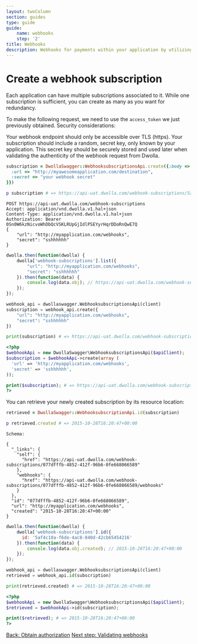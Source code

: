 ```yaml
---
layout: twoColumn
section: guides
type: guide
guide: 
    name: webhooks
    step: '2'
title: Webhooks
description: Webhooks for payments within your application by utilizing our open API with no per transaction fees. 
---
```


# Create a webhook subscription
Each application can have multiple subscriptions associated to it. While one subscription is sufficient, you can create as many as you want for redundancy. 

To make the following request, we need to use the `access_token` we just previously obtained. Security considerations:

Your webhook endpoint should only be accessible over TLS (https). Your subscription should include a random, secret key, only known by your application. This secret key should be securely stored and used later when validating the authenticity of the webhook request from Dwolla.
 

```ruby
subscription = DwollaSwagger::WebhooksubscriptionsApi.create({:body => {
  :url => "http://myawesomeapplication.com/destination",
  :secret => "your webhook secret"
}})

p subscription # => https://api-uat.dwolla.com/webhook-subscriptions/5af4c10a-f6de-4ac8-840d-42cb65454216
```
```raw
POST https://api-uat.dwolla.com/webhook-subscriptions
Accept: application/vnd.dwolla.v1.hal+json
Content-Type: application/vnd.dwolla.v1.hal+json
Authorization: Bearer 0Sn0W6kzNicvoWhDbQcVSKLRUpGjIdlPSEYyrHqrDDoRnQwE7Q
{
    "url": "http://myapplication.com/webhooks",
    "secret": "sshhhhhh"
}
```
```javascript
dwolla.then(function(dwolla) {
    dwolla['webhook-subscriptions'].list({
        "url": "http://myapplication.com/webhooks",
        "secret": "sshhhhhh"
    }).then(function(data) {
        console.log(data.obj); // https://api-uat.dwolla.com/webhook-subscriptions/5af4c10a-f6de-4ac8-840d-42cb65454216
    });
});
```
```python
webhook_api = dwollaswagger.WebhooksubscriptionsApi(client)
subscription = webhook_api.create({
    "url": "http://myapplication.com/webhooks",
    "secret": "sshhhhhh"
})

print(subscription) # => https://api-uat.dwolla.com/webhook-subscriptions/5af4c10a-f6de-4ac8-840d-42cb65454216
```
```php
<?php
$webhookApi = new DwollaSwagger\WebhooksubscriptionsApi($apiClient);
$subscription = $webhookApi->create(array (
  'url' => 'http://myapplication.com/webhooks',
  'secret' => 'sshhhhhh',
));

print($subscription); # => https://api-uat.dwolla.com/webhook-subscriptions/5af4c10a-f6de-4ac8-840d-42cb65454216
?>
```

You can retrieve your newly created subscription by its resource location:

```ruby
retrieved = DwollaSwagger::WebhooksubscriptionApi.id(subscription)

p retrieved.created # => 2015-10-28T16:20:47+00:00
```
```raw
Schema:

{
  "_links": {
    "self": {
      "href": "https://api-uat.dwolla.com/webhook-subscriptions/077dfffb-4852-412f-96b6-0fe668066589"
    },
    "webhooks": {
      "href": "https://api-uat.dwolla.com/webhook-subscriptions/077dfffb-4852-412f-96b6-0fe668066589/webhooks"
    }
  },
  "id": "077dfffb-4852-412f-96b6-0fe668066589",
  "url": "http://myapplication.com/webhooks",
  "created": "2015-10-28T16:20:47+00:00"
}
```
```javascript
dwolla.then(function(dwolla) {
    dwolla['webhook-subscriptions'].id({
      id: '5af4c10a-f6de-4ac8-840d-42cb65454216'
    }).then(function(data) {
        console.log(data.obj.created); // 2015-10-28T16:20:47+00:00
    });
});
```
```python
webhook_api = dwollaswagger.WebhooksubscriptionsApi(client)
retrieved = webhook_api.id(subscription)

print(retrieved.created) # => 2015-10-28T16:20:47+00:00
```
```php
<?php
$webhookApi = new DwollaSwagger\WebhooksubscriptionsApi($apiClient);
$retrieved = $webhookApi->id(subscription);

print($retrieved); # => 2015-10-28T16:20:47+00:00
?>
```

<nav class="pager-nav">
    <a href="01-obtain-authorization.html">Back: Obtain authorization</a>
    <a href="03-validating-webhooks.html">Next step: Validating webhooks</a>
</nav>